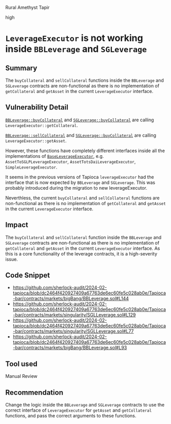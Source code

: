 Rural Amethyst Tapir

high

# `LeverageExecutor` is not working inside `BBLeverage` and `SGLeverage`

## Summary
The `buyCollateral` and `sellCollateral` functions inside the `BBLeverage` and `SGLeverage` contracts are non-functional as there is no implementation of `getCollateral` and `getAsset` in the current `LeverageExecutor` interface.


## Vulnerability Detail
[`BBLeverage::buyCollateral`](https://github.com/sherlock-audit/2024-02-tapioca/blob/dc2464f420927409a67763de6ec60fe5c028ab0e/Tapioca-bar/contracts/markets/bigBang/BBLeverage.sol#L93) and [`SGLeverage::buyCollateral`](https://github.com/sherlock-audit/2024-02-tapioca/blob/dc2464f420927409a67763de6ec60fe5c028ab0e/Tapioca-bar/contracts/markets/singularity/SGLLeverage.sol#L77) are calling `LeverageExecutor::getCollateral`. 

[`BBLeverage::sellCollateral`](https://github.com/sherlock-audit/2024-02-tapioca/blob/dc2464f420927409a67763de6ec60fe5c028ab0e/Tapioca-bar/contracts/markets/bigBang/BBLeverage.sol#L144) and [`SGLeverage::buyCollateral`](https://github.com/sherlock-audit/2024-02-tapioca/blob/dc2464f420927409a67763de6ec60fe5c028ab0e/Tapioca-bar/contracts/markets/singularity/SGLLeverage.sol#L129) are calling `LeverageExecutor::getAsset`.

However, these functions have completely different interfaces inside all the implementations of [`BaseLeverageExecutor`](https://github.com/sherlock-audit/2024-02-tapioca/blob/dc2464f420927409a67763de6ec60fe5c028ab0e/Tapioca-bar/contracts/markets/leverage/BaseLeverageExecutor.sol), e.g.
`AssetToSGLPLeverageExecutor`, `AssetTotsDaiLeverageExecutor`, `SimpleLeverageExecutor`. 

It seems in the previous versions of Tapioca `leverageExecutor` had the interface that is now expected by `BBLeverage` and `SGLeverage`. This was probably introduced during the migration to new leverageExecutor.

Neverthless, the current `buyCollateral` and `sellCollateral` functions are non-functional as there is no implementation of `getCollateral` and `getAsset` in the current `LeverageExecutor` interface. 

## Impact

The `buyCollateral` and `sellCollateral` function inside the `BBLeverage` and `SGLeverage` contracts are non-functional as there is no implementation of `getCollateral` and `getAsset` in the current `LeverageExecutor` interface.
As this is a core functionality of the leverage contracts, it is a high-severity issue.

## Code Snippet

- https://github.com/sherlock-audit/2024-02-tapioca/blob/dc2464f420927409a67763de6ec60fe5c028ab0e/Tapioca-bar/contracts/markets/bigBang/BBLeverage.sol#L144
- https://github.com/sherlock-audit/2024-02-tapioca/blob/dc2464f420927409a67763de6ec60fe5c028ab0e/Tapioca-bar/contracts/markets/singularity/SGLLeverage.sol#L129
- https://github.com/sherlock-audit/2024-02-tapioca/blob/dc2464f420927409a67763de6ec60fe5c028ab0e/Tapioca-bar/contracts/markets/singularity/SGLLeverage.sol#L77
- https://github.com/sherlock-audit/2024-02-tapioca/blob/dc2464f420927409a67763de6ec60fe5c028ab0e/Tapioca-bar/contracts/markets/bigBang/BBLeverage.sol#L93

## Tool used

Manual Review

## Recommendation
Change the logic inside the `BBLeverage` and `SGLeverage` contracts to use the correct interface of `LeverageExecutor` for `getAsset` and `getCollateral` functions, and pass the correct arguments to these functions.

